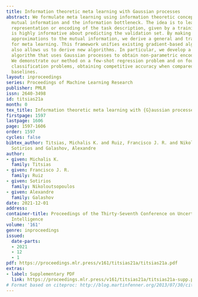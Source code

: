 ```yaml
---
title: Information theoretic meta learning with Gaussian processes
abstract: We formulate meta learning using information theoretic concepts; namely,
  mutual information and the information bottleneck. The idea is to learn a stochastic
  representation or encoding of the task description, given by a training set, that
  is highly informative about predicting the validation set. By making use of variational
  approximations to the mutual information, we derive a general and tractable framework
  for meta learning. This framework unifies existing gradient-based algorithms and
  also allows us to derive new algorithms. In particular, we develop a memory-based
  algorithm that uses Gaussian processes to obtain non-parametric encoding representations.
  We demonstrate our method on a few-shot regression problem and on four few-shot
  classification problems, obtaining competitive accuracy when compared to existing
  baselines.
layout: inproceedings
series: Proceedings of Machine Learning Research
publisher: PMLR
issn: 2640-3498
id: titsias21a
month: 0
tex_title: Information theoretic meta learning with {G}aussian processes
firstpage: 1597
lastpage: 1606
page: 1597-1606
order: 1597
cycles: false
bibtex_author: Titsias, Michalis K. and Ruiz, Francisco J. R. and Nikoloutsopoulos,
  Sotirios and Galashov, Alexandre
author:
- given: Michalis K.
  family: Titsias
- given: Francisco J. R.
  family: Ruiz
- given: Sotirios
  family: Nikoloutsopoulos
- given: Alexandre
  family: Galashov
date: 2021-12-01
address:
container-title: Proceedings of the Thirty-Seventh Conference on Uncertainty in Artificial
  Intelligence
volume: '161'
genre: inproceedings
issued:
  date-parts:
  - 2021
  - 12
  - 1
pdf: https://proceedings.mlr.press/v161/titsias21a/titsias21a.pdf
extras:
- label: Supplementary PDF
  link: https://proceedings.mlr.press/v161/titsias21a/titsias21a-supp.pdf
# Format based on citeproc: http://blog.martinfenner.org/2013/07/30/citeproc-yaml-for-bibliographies/
---
```

